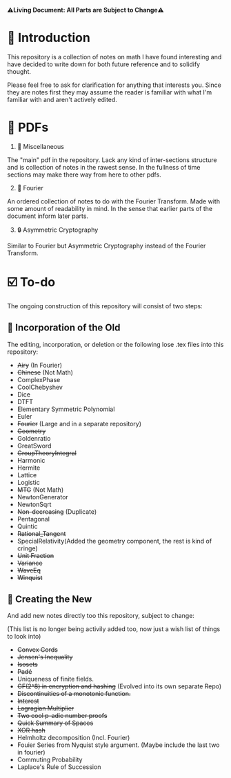 **:warning:Living Document: All Parts are Subject to Change:warning:**
# :wave: Introduction
This repository is a collection of notes on math I have found interesting and have decided to write down for both future reference and to solidify thought.

Please feel free to ask for clarification for anything that interests you.
Since they are notes first they may assume the reader is familiar with what I'm familiar with and aren't actively edited. 

# :notebook: PDFs
1. :game_die: Miscellaneous

The "main" pdf in the repository.
Lack any kind of inter-sections structure and is collection of notes in the rawest sense.
In the fullness of time sections may make there way from here to other pdfs.

2. :ocean: Fourier

An ordered collection of notes to do with the Fourier Transform.
Made with some amount of readability in mind.
In the sense that earlier parts of the document inform later parts.

3. :lock: Asymmetric Cryptography

Similar to Fourier but Asymmetric Cryptography instead of the Fourier Transform.

# :ballot_box_with_check: To-do
The ongoing construction of this repository will consist of two steps:

## :deciduous_tree: Incorporation of the Old
The editing, incorporation, or deletion or the following lose .tex files into this repository:
- ~~Airy~~ (In Fourier)
- ~~Chinese~~ (Not Math)
- ComplexPhase
- CoolChebyshev
- Dice
- DTFT
- Elementary Symmetric Polynomial
- Euler
- ~~Fourier~~ (Large and in a separate repository)
- ~~Geometry~~
- Goldenratio
- GreatSword
- ~~GroupTheoryIntegral~~
- Harmonic
- Hermite
- Lattice
- Logistic
- ~~MTG~~ (Not Math)
- NewtonGenerator
- NewtonSqrt
- ~~Non-decreasing~~ (Duplicate)
- Pentagonal
- Quintic
- ~~Rational_Tangent~~
- SpecialRelativity(Added the geometry component, the rest is kind of cringe)
- ~~Unit Fraction~~
- ~~Variance~~
- ~~WaveEq~~
- ~~Winquist~~

## :seedling: Creating the New
And add new notes directly too this repository, subject to change:

(This list is no longer being activily added too, now just a wish list of things to look into)
- ~~Convex Cords~~
- ~~Jensen's Inequality~~
- ~~Isosets~~
- ~~Padé~~
- Uniqueness of finite fields.
- ~~GF(2^8) in encryption and hashing~~ (Evolved into its own separate Repo)
- ~~Discontinuities of a monotonic function.~~
- ~~Interest~~
- ~~Lagragian Multiplier~~
- ~~Two cool p-adic number proofs~~
- ~~Quick Summary of Spaces~~
- ~~XOR hash~~
- Helmholtz decomposition (Incl. Fourier)
- Fouier Series from Nyquist style argument. (Maybe include the last two in fourier)
- Commuting Probability
- Laplace's Rule of Succession
